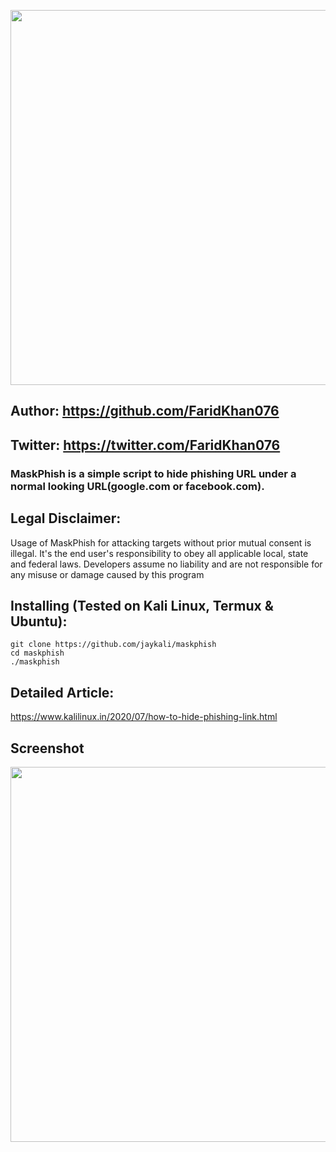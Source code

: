 <p align="center">
	<img src="https://i.imgur.com/plp3lJu.jpg" width="600px" hight="100px">
</p>

## Author: https://github.com/FaridKhan076
## Twitter: https://twitter.com/FaridKhan076


### MaskPhish is a simple script to hide phishing URL under a normal looking URL(google.com or facebook.com).


## Legal Disclaimer:
Usage of MaskPhish for attacking targets without prior mutual consent is illegal. It's the end user's responsibility to obey all applicable local, state and federal laws. Developers assume no liability and are not responsible for any misuse or damage caused by this program

## Installing (Tested on Kali Linux, Termux & Ubuntu):

```
git clone https://github.com/jaykali/maskphish
cd maskphish
./maskphish
```
## Detailed Article:
https://www.kalilinux.in/2020/07/how-to-hide-phishing-link.html

## Screenshot
<p align="center">
	<img src="https://i.imgur.com/1JsWv4I.png" width="600px">
</p>
